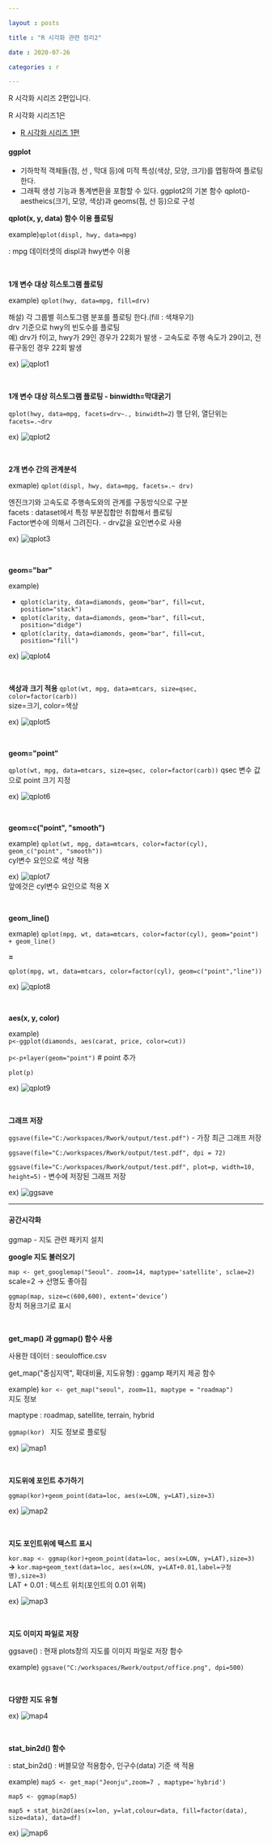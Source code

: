 ```yaml
---

layout : posts

title : "R 시각화 관련 정리2"

date : 2020-07-26

categories : r

---
```


R 시각화 시리즈 2편입니다.

R 시각화 시리즈1은
- [R 시각화 시리즈 1편](https://pkt369.github.io/R1)

<h4>ggplot</h4>

- 기하학적 객체들(점, 선 , 막대 등)에 미적 특성(색상, 모양, 크기)를 맵핑하여 플로팅한다.
- 그래픽 생성 기능과 통계변환을 포함할 수 있다.
ggplot2의 기본 함수 qplot()-aestheics(크기, 모양, 색상)과 geoms(점, 선 등)으로 구성

**qplot(x, y, data) 함수 이용 플로팅**

example)`qplot(displ, hwy, data=mpg)`  


: mpg 데이터셋의 displ과 hwy변수 이용

<br>

**1개 변수 대상 히스토그램 플로팅**

example) `qplot(hwy, data=mpg, fill=drv)`

해설) 각 그룹별 히스토그램 분포를 플로팅 한다.(fill : 색채우기)  
drv 기준으로 hwy의 빈도수를 플로팅  
예) drv가 f이고, hwy가 29인 경우가 22회가 발생 - 고속도로 주행 속도가 29이고, 전류구동인 경우 22회 발생

ex) ![qplot1](https://user-images.githubusercontent.com/66049273/88477952-5c9fe380-cf7f-11ea-96ff-6f70d18785ed.png)

<br>

**1개 변수 대상 히스토그램 플로팅 - binwidth=막대굵기**

`qplot(hwy, data=mpg, facets=drv~., binwidth=2`) 행 단위, 열단위는 `facets=.~drv`

ex) ![qplot2](https://user-images.githubusercontent.com/66049273/88478100-8d344d00-cf80-11ea-93ec-58790e94cf26.png)

<br>

**2개 변수 간의 관계분석**

exmaple) `qplot(displ, hwy, data=mpg, facets=.~ drv)`

엔진크기와 고속도로 주행속도와의 관계를 구동방식으로 구분  
facets : dataset에서 특정 부분집합만 취합해서 플로팅  
Factor변수에 의해서 그려진다. - drv값을 요인변수로 사용

ex) ![qplot3](https://user-images.githubusercontent.com/66049273/88478235-8954fa80-cf81-11ea-80fb-37dae11d6b42.png)

<br>

**geom="bar"**

example)
- `qplot(clarity, data=diamonds, geom="bar", fill=cut, position="stack")`
- `qplot(clarity, data=diamonds, geom="bar", fill=cut, position="didge")`
- `qplot(clarity, data=diamonds, geom="bar", fill=cut, position="fill")`

ex) ![qplot4](https://user-images.githubusercontent.com/66049273/88478466-82c78280-cf83-11ea-9609-01978876b65c.png)

<br>

**색상과 크기 적용**
`qplot(wt, mpg, data=mtcars, size=qsec, color=factor(carb))`  
size=크기, color=색상

ex) ![qplot5](https://user-images.githubusercontent.com/66049273/88478486-bf937980-cf83-11ea-974c-e50d5e1613c3.png)

<br>

**geom="point"**

`qplot(wt, mpg, data=mtcars, size=qsec, color=factor(carb))`
qsec 변수 값으로 point 크기 지정

ex) ![qplot6](https://user-images.githubusercontent.com/66049273/88478694-63c9f000-cf85-11ea-9bf1-c5c2355f4252.png)

<br>

**geom=c("point", "smooth")**

example) `qplot(wt, mpg, data=mtcars, color=factor(cyl), geom_c("point", "smooth"))`  
cyl변수 요인으로 색상 적용

ex) ![qplot7](https://user-images.githubusercontent.com/66049273/88478892-ab9d4700-cf86-11ea-9aed-6c9a6d96c057.png)  
앞에것은 cyl변수 요인으로 적용 X

<br>

**geom_line()**

exmaple) `qplot(mpg, wt, data=mtcars, color=factor(cyl), geom="point") + geom_line()`

**=**  

`qplot(mpg, wt, data=mtcars, color=factor(cyl), geom=c("point","line"))`

ex) ![qplot8](https://user-images.githubusercontent.com/66049273/88478951-0c2c8400-cf87-11ea-8b0c-d66cf066cdbd.png)

<br>

**aes(x, y, color)**

example)  
 `p<-ggplot(diamonds, aes(carat, price, color=cut))`  

`p<-p+layer(geom="point")` # point 추가

`plot(p)`

ex) ![qplot9](https://user-images.githubusercontent.com/66049273/88478999-48f87b00-cf87-11ea-958a-2ad807b58748.png)

<br>

**그래프 저장**

`ggsave(file="C:/workspaces/Rwork/output/test.pdf")` - 가장 최근 그래프 저장  

`ggsave(file="C:/workspaces/Rwork/output/test.pdf", dpi = 72)`

`ggsave(file="C:/workspaces/Rwork/output/test.pdf", plot=p, width=10, height=5)` - 변수에 저장된 그래프 저장

ex) ![ggsave](https://user-images.githubusercontent.com/66049273/88479087-c15f3c00-cf87-11ea-8aec-a4f047ef0ba6.png)

<hr>

<h4>공간시각화</h4>

ggmap - 지도 관련 패키지 설치

**google 지도 불러오기**

`map <- get_googlemap("Seoul". zoom=14, maptype='satellite', sclae=2)`  
scale=2 -> 선명도 좋아짐

`ggmap(map, size=c(600,600), extent='device‘)`  
장치 허용크기로 표시

<br>

**get_map() 과 ggmap() 함수 사용**

사용한 데이터 : seouloffice.csv

get_map("중심지역", 확대비율, 지도유형) : ggamp 패키지 제공 함수

example) `kor <- get_map("seoul", zoom=11, maptype = "roadmap")`  
지도 정보

maptype : roadmap, satellite, terrain, hybrid

`ggmap(kor) ` 지도 정보로 플로팅

ex) ![map1](https://user-images.githubusercontent.com/66049273/88479294-ee601e80-cf88-11ea-8bfa-686835a1a944.png)

<br>

**지도위에 포인트 추가하기**

`ggmap(kor)+geom_point(data=loc, aes(x=LON, y=LAT),size=3)`   

ex) ![map2](https://user-images.githubusercontent.com/66049273/88479309-210a1700-cf89-11ea-9b1b-4d34a3fba4ea.png)

<br>

**지도 포인트위에 텍스트 표시**

`kor.map <- ggmap(kor)+geom_point(data=loc, aes(x=LON, y=LAT),size=3)`  
**->**
`kor.map+geom_text(data=loc, aes(x=LON, y=LAT+0.01,label=구청명),size=3)`  
LAT + 0.01 : 텍스트 위치(포인트의 0.01 위쪽)

ex) ![map3](https://user-images.githubusercontent.com/66049273/88479353-78a88280-cf89-11ea-9625-2cce3eaf1cfc.png)

<br>

**지도 이미지 파일로 저장**

ggsave() : 현재 plots창의 지도를 이미지 파일로 저장 함수

example) `ggsave("C:/workspaces/Rwork/output/office.png", dpi=500)`

<br>

**다양한 지도 유형**

ex) ![map4](https://user-images.githubusercontent.com/66049273/88479422-f4a2ca80-cf89-11ea-9826-7d17e0b3d327.png)

<br>

**stat_bin2d() 함수**


: stat_bin2d() : 버블모양 적용함수, 인구수(data) 기준 색 적용

example) `map5 <- get_map("Jeonju",zoom=7 , maptype='hybrid')`

`map5 <- ggmap(map5)`

`map5 + stat_bin2d(aes(x=lon,
y=lat,colour=data,
fill=factor(data),
size=data),
data=df)`

ex) ![map6](https://user-images.githubusercontent.com/66049273/88479453-3af82980-cf8a-11ea-980a-b71256d7e729.png)
